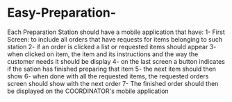 # Easy-Preparation-

Each Preparation Station should have a mobile application that have:
1-  First Screen: to include all orders that have requests for items belonging to such station
2-  if an order is clicked a list or requested items should appear
3-  when clicked on item, the item and its instructions and the way the customer needs it should be display
4-  on the last screen a button indicates if the sation has finished preparing that item
5-  the next item should then show
6-  when done with all the requested items, the requested orders screen should show with the next order
7-  The finished order should then be displayed on the COORDINATOR's mobile application
